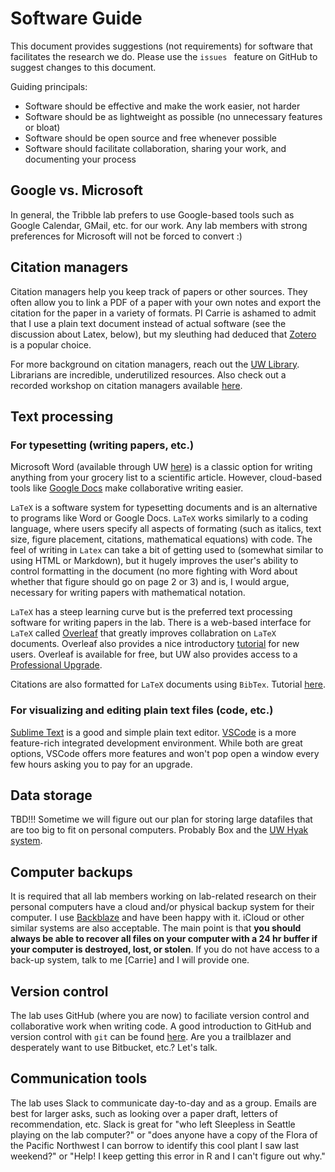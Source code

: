 # Software Guide

This document provides suggestions (not requirements) for software that facilitates the research we do. Please use the ``issues `` feature on GitHub to suggest changes to this document.

Guiding principals: 

- Software should be effective and make the work easier, not harder
- Software should be as lightweight as possible (no unnecessary features or bloat)
- Software should be open source and free whenever possible
- Software should facilitate collaboration, sharing your work, and documenting your process 

## Google vs. Microsoft 

In general, the Tribble lab prefers to use Google-based tools such as Google Calendar, GMail, etc. for our work. Any lab members with strong preferences for Microsoft will not be forced to convert :) 

## Citation managers

Citation managers help you keep track of papers or other sources. They often allow you to link a PDF of a paper with your own notes and export the citation for the paper in a variety of formats. PI Carrie is ashamed to admit that I use a plain text document instead of actual software (see the discussion about Latex, below), but my sleuthing had deduced that [Zotero](https://guides.lib.uw.edu/research/zotero) is a popular choice.

For more background on citation managers, reach out the [UW Library](https://lib.uw.edu/about/contact/). Librarians are incredible, underutilized resources. Also check out a recorded workshop on citation managers available [here](http://www.lib.washington.edu/commons/services/workshops/citations?_gl=1*qpbden*_ga*NjEyODUxMjg2LjE3MjIxOTI0NTE.*_ga_63X2ZQHK8P*MTcyODE0MjU3Mi42LjEuMTcyODE0MzE0Ny4wLjAuMA..). 

## Text processing 

### For typesetting (writing papers, etc.) 

Microsoft Word (available through UW [here](https://itconnect.uw.edu/uware/microsoft-office-for-desktop/)) is a classic option for writing anything from your grocery list to a scientific article. However, cloud-based tools like [Google Docs](docs.google.com) make collaborative writing easier. 

``LaTeX`` is a software system for typesetting documents and is an alternative to programs like Word or Google Docs. ``LaTeX`` works similarly to a coding language, where users specify all aspects of formating (such as italics, text size, figure placement, citations, mathematical equations) with code. The feel of writing in ``Latex`` can take a bit of getting used to (somewhat similar to using HTML or Markdown), but it hugely improves the user's ability to control formatting in the document (no more fighting with Word about whether that figure should go on page 2 or 3) and is, I would argue, necessary for writing papers with mathematical notation. 

``LaTeX`` has a steep learning curve but is the preferred text processing software for writing papers in the lab. There is a web-based interface for ``LaTeX`` called [Overleaf](https://www.overleaf.com/) that greatly improves collabration on ``LaTeX`` documents. Overleaf also provides a nice introductory [tutorial](https://www.overleaf.com/learn/latex/Learn_LaTeX_in_30_minutes) for new users. Overleaf is available for free, but UW also provides access to a [Professional Upgrade](https://admin.artsci.washington.edu/computing/overleaf-latex-editor-professional-upgrade).

Citations are also formatted for ``LaTeX`` documents using ``BibTex``. Tutorial [here](https://www.economics.utoronto.ca/osborne/latex/BIBTEX.HTM).   

### For visualizing and editing plain text files (code, etc.)

[Sublime Text](https://www.sublimetext.com/) is a good and simple plain text editor. [VSCode](https://code.visualstudio.com/) is a more feature-rich integrated development environment. While both are great options, VSCode offers more features and won't pop open a window every few hours asking you to pay for an upgrade. 

## Data storage 

TBD!!! Sometime we will figure out our plan for storing large datafiles that are too big to fit on personal computers. Probably Box and the [UW Hyak system](https://hyak.uw.edu/docs/storage/data/).

## Computer backups 

It is required that all lab members working on lab-related research on their personal computers have a cloud and/or physical backup system for their computer. I use [Backblaze](https://www.backblaze.com/) and have been happy with it. iCloud or other similar systems are also acceptable. The main point is that **you should always be able to recover all files on your computer with a 24 hr buffer if your computer is destroyed, lost, or stolen**. If you do not have access to a back-up system, talk to me [Carrie] and I will provide one. 

## Version control 

The lab uses GitHub (where you are now) to faciliate version control and collaborative work when writing code. A good introduction to GitHub and version control with ``git`` can be found [here](https://swcarpentry.github.io/git-novice/). Are you a trailblazer and desperately want to use Bitbucket, etc.? Let's talk. 

## Communication tools

The lab uses Slack to communicate day-to-day and as a group. Emails are best for larger asks, such as looking over a paper draft, letters of recommendation, etc. Slack is great for "who left Sleepless in Seattle playing on the lab computer?" or "does anyone have a copy of the Flora of the Pacific Northwest I can borrow to identify this cool plant I saw last weekend?" or "Help! I keep getting this error in R and I can't figure out why." 

